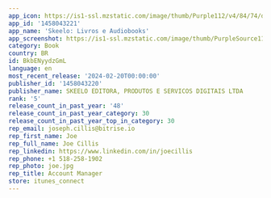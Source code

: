 ```yaml
---
app_icon: https://is1-ssl.mzstatic.com/image/thumb/Purple112/v4/84/74/d2/8474d2e0-ba43-eb91-a55f-5e94aac65aad/AppIcon-Release-0-0-1x_U007emarketing-0-7-0-85-220.png/1024x1024bb.png
app_id: '1458043221'
app_name: 'Skeelo: Livros e Audiobooks'
app_screenshot: https://is1-ssl.mzstatic.com/image/thumb/PurpleSource116/v4/41/0f/ed/410fede7-e7c2-b78f-1f05-5f877e86c1ca/951d15f3-8540-4031-9a31-5010cf249382_previews_iphone_pt_01.png/1242x2688bb.png
category: Book
country: BR
id: BkbENyydzGmL
language: en
most_recent_release: '2024-02-20T00:00:00'
publisher_id: '1458043220'
publisher_name: SKEELO EDITORA, PRODUTOS E SERVICOS DIGITAIS LTDA
rank: '5'
release_count_in_past_year: '48'
release_count_in_past_year_category: 30
release_count_in_past_year_top_in_category: 30
rep_email: joseph.cillis@bitrise.io
rep_first_name: Joe
rep_full_name: Joe Cillis
rep_linkedin: https://www.linkedin.com/in/joecillis
rep_phone: +1 518-258-1902
rep_photo: joe.jpg
rep_title: Account Manager
store: itunes_connect
---
```


